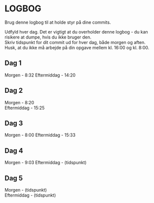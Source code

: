 # LOGBOG

Brug denne logbog til at holde styr på dine commits.

Udfyld hver dag. Det er vigtigt at du overholder denne logbog - du kan risikere at dumpe, hvis du ikke bruger den.  
Skriv tidspunkt for dit commit ud for hver dag, både morgen og aften.  
Husk, at du ikke må arbejde på din opgave mellem kl. 16:00 og kl. 8:00.

## Dag 1

Morgen - 8:32
Eftermiddag - 14:20

## Dag 2

Morgen - 8:20  
Eftermiddag - 15:25

## Dag 3

Morgen - 8:00
Eftermiddag - 15:33

## Dag 4

Morgen - 9:03
Eftermiddag - (tidspunkt)

## Dag 5

Morgen - (tidspunkt)  
Eftermiddag - (tidspunkt)
